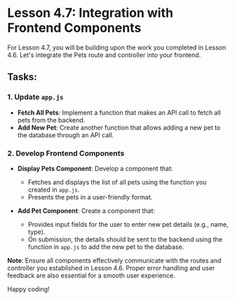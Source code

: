 # Lesson 4.7: Integration with Frontend Components

For Lesson 4.7, you will be building upon the work you completed in Lesson 4.6. Let's integrate the Pets route and controller into your frontend.

## Tasks:

### 1. Update `app.js`
- **Fetch All Pets**: Implement a function that makes an API call to fetch all pets from the backend.
- **Add New Pet**: Create another function that allows adding a new pet to the database through an API call.

### 2. Develop Frontend Components
- **Display Pets Component**: Develop a component that:
    - Fetches and displays the list of all pets using the function you created in `app.js`.
    - Presents the pets in a user-friendly format.

- **Add Pet Component**: Create a component that:
    - Provides input fields for the user to enter new pet details (e.g., name, type).
    - On submission, the details should be sent to the backend using the function in `app.js` to add the new pet to the database.

**Note**: Ensure all components effectively communicate with the routes and controller you established in Lesson 4.6. Proper error handling and user feedback are also essential for a smooth user experience.

Happy coding!
